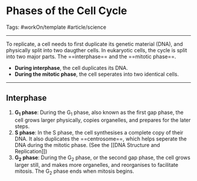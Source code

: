 # Phases of the Cell Cycle
Tags: #workOn/template #article/science 

---
To replicate, a cell needs to first duplicate its genetic material (DNA), and physically split into two daugther cells. In eukaryotic cells, the cycle is split into two major parts. The ==interphase== and the ==mitotic phase==.
- **During interphase**, the cell duplicates its DNA.
- **During the mitotic phase**, the cell seperates into two identical cells.

---
## Interphase
1. **G<sub>1</sub> phase**: During the G<sub>1</sub> phase, also known as the first gap phase, the cell grows larger physically, copies organelles, and prepares for the later steps.
2. **S phase**: In the S phase, the cell synthesises a complete copy of their DNA. It also duplicates the ==centrosome==, which helps seperate the DNA during the mitotic phase. (See the [[DNA Structure and Replication]])
3. **G<sub>2</sub> phase**: During the G<sub>2</sub> phase, or the second gap phase, the cell grows larger still, and makes more organelles, and reorganises to facilitate mitosis. The G<sub>2</sub> phase ends when mitosis begins.
